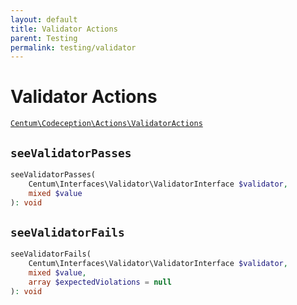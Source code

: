 ```yaml
---
layout: default
title: Validator Actions
parent: Testing
permalink: testing/validator
---
```




# Validator Actions

[`Centum\Codeception\Actions\ValidatorActions`](https://github.com/SidRoberts/centum/blob/development/src/Codeception/Actions/ValidatorActions.php)



## `seeValidatorPasses`

```php
seeValidatorPasses(
    Centum\Interfaces\Validator\ValidatorInterface $validator,
    mixed $value
): void
```



## `seeValidatorFails`

```php
seeValidatorFails(
    Centum\Interfaces\Validator\ValidatorInterface $validator,
    mixed $value,
    array $expectedViolations = null
): void
```
